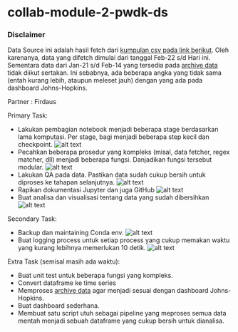 # collab-module-2-pwdk-ds

### Disclaimer

Data Source ini adalah hasil fetch dari [kumpulan csv pada link berikut](https://github.com/CSSEGISandData/COVID-19/tree/master/csse_covid_19_data/csse_covid_19_daily_reports).
Oleh karenanya, data yang difetch dimulai dari tanggal Feb-22 s/d Hari ini. Sementara data dari Jan-21 s/d Feb-14 yang tersedia pada [archive data](https://github.com/CSSEGISandData/COVID-19/tree/master/archived_data) tidak diikut sertakan. Ini sebabnya, ada beberapa angka yang tidak sama (entah kurang lebih, ataupun meleset jauh) dengan yang ada pada dashboard Johns-Hopkins.

Partner : Firdaus

Primary Task:
- Lakukan pembagian notebook menjadi beberapa stage berdasarkan lama komputasi. Per stage, bagi menjadi beberapa step kecil dan checkpoint. ![alt text](https://img.shields.io/badge/Ariandy-Done-green.svg "Done by Ariandy")
- Pecahkan beberapa prosedur yang kompleks (misal, data fetcher, regex matcher, dll) menjadi beberapa fungsi. Danjadikan fungsi tersebut modular. ![alt text](https://img.shields.io/badge/Ariandy-Done-green.svg "Done by Ariandy")
- Lakukan QA pada data. Pastikan data sudah cukup bersih untuk diproses ke tahapan selanjutnya. ![alt text](https://img.shields.io/badge/Firdaus-Done-green.svg "Done by Firdaus")
- Rapikan dokumentasi Jupyter dan juga GitHub ![alt text](https://img.shields.io/badge/On_Going-orange.svg "On Going")
- Buat analisa dan visualisasi tentang data yang sudah dibersihkan ![alt text](https://img.shields.io/badge/On_Going-orange.svg "On Going")

Secondary Task:
- Backup dan maintaining Conda env. ![alt text](https://img.shields.io/badge/Ariandy-Done-green.svg "Done by Ariandy")
- Buat logging process untuk setiap process yang cukup memakan waktu yang kurang lebihnya memerlukan 10 detik. ![alt text](https://img.shields.io/badge/Ariandy-Done-green.svg "Done by Ariandy")

Extra Task (semisal masih ada waktu):
- Buat unit test untuk beberapa fungsi yang kompleks.
- Convert dataframe ke time series
- Memproses [archive data](https://github.com/CSSEGISandData/COVID-19/tree/master/archived_data) agar menjadi sesuai dengan dashboard Johns-Hopkins.
- Buat dashboard sederhana.
- Membuat satu script utuh sebagai pipeline yang meproses semua data mentah menjadi sebuah dataframe yang cukup bersih untuk dianalisa.
